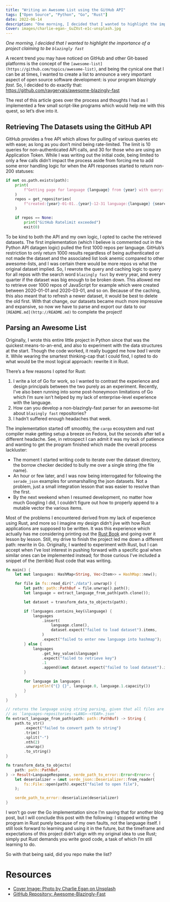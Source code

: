 ```yaml
---
title: "Writing an Awesome List using the GitHub API"
tags: ["Open Source", "Python", "Go", "Rust"]
date: 2022-06-14
description: "One morning, I decided that I wanted to highlight the importance of a project claiming to be `blazingly fast`" 
Cover: images/charlie-egan-_GuZXst-e1c-unsplash.jpg
---
```


*One morning, I decided that I wanted to highlight the importance of a project claiming to be `blazingly fast`*

A recent trend you may have noticed on GitHub and other Git-based platforms is the concept of the `[awesome-list](https://github.com/topics/awesome-list)`, and being the cynical one that I can be at times, I wanted to create a list to announce a very important aspect of open source software development: is your program *blazingly fast*. So, I decided to do exactly that:  https://github.com/raygervais/awesome-blazingly-fast

The rest of this article goes over the process and thoughts I had as I implemented a few small script-like programs which would help me with this quest, so let’s dive into it. 

## Retrieving The Datasets using the GitHub API

GitHub provides a free API which allows for pulling of various queries etc with ease; as long as you don’t mind being rate-limited. The limit is 10 queries for non-authenticated API calls, and 30 for those who are using an Application Token. While I was writing out the initial code, being limited to only a few calls didn’t impact the process aside from forcing me to add some error handling logic for when the API responses started to return non-200 statuses: 

```python
if not os.path.exists(path):
	print(
		f"Getting page for language {language} from {year} with query: 'created:>={year}-01-01..{int(year)+1}-01-01 language:{language} {search_query}'"
	)
	repos = get_repositories(
		f"created:{year}-01-01..{year}-12-31 language:{language} {search_query}"
	)

	if repos == None:
		print("GitHub Ratelimit exceeded")
		exit(0)
```

To be kind to both the API and my own logic, I opted to cache the retrieved datasets. The first implementation (which I believe is commented out in the Python API datagen logic) pulled the first 1000 repos per language. GitHub’s restriction to only return 1000 results regardless of being authenticated or not made the dataset and the associated list look anemic compared to other awesome-lists, and I was certain there would be more repos vs what the original dataset implied. So, I rewrote the query and caching logic to query for all repos with the search word `blazingly fast` by every year, and every quarter if the dataset was big enough to be broken down. This allowed me to retrieve over 1000 repos of JavaScript for example which were created between 2020-01-01 and 2020-03-01, and so on. Because of the caching, this also meant that to refresh a newer dataset, it would be best to delete the old first. With that change, our datasets became much more impressive and expansive, so now we have to parse and export our data to our `[README.md](http://README.md)` to complete the project!

## Parsing an Awesome List

Originally, I wrote this entire little project in Python since that was the quickest means-to-an-end, and also to experiment with the data structures at the start. Though the code worked, it really bugged me how *bad* I wrote it. While wearing the smartest thinking-cap that I could find, I opted to do what would be the most logical approach: rewrite it in Rust.

There’s a few reasons I opted for Rust: 

1. I write a lot of Go for work, so I wanted to contrast the experience and design principals between the two purely as an experiment. Recently, I’ve also been running into some post-honeymoon limitations of Go which I’m sure isn’t helped by my lack of enterprise-level experience with the language.
2. How can you develop a non-blazingly-fast parser for an awesome-list about `blazingly fast` repositories?
3. I hadn’t suffered enough headaches that week.

The implementation started off smoothly, the `cargo` ecosystem and rust compiler make getting setup a breeze on Fedora, but the seconds after tell a different headache. See, in retrospect I can admit it was my lack of patience and wanting to get the program finished which made the overall process lackluster:

- The moment I started writing code to iterate over the dataset directory, the borrow checker decided to bully me over a single string (the file name).
- An hour or few later, and I was now being interrogated for following the `serade_json` examples for unmarshalling the json datasets. Not a problem, just a small integration lesson that was easier to resolve than the first.
- By the next weekend when I resumed development, no matter how much Googling I did, I couldn’t figure out how to properly append to a mutable vector the various items.

Most of the problems I encountered derived from my lack of experience using Rust, and more so I imagine my design didn’t jive with how Rust applications are supposed to be written. It was this experience which actually has me considering printing out the [Rust Book](https://doc.rust-lang.org/book/)  and going over it lesson by lesson. Still, my drive to finish the project led me down a different path: rewrite in Go.  Originally, I wanted to experiment with Rust, but I can accept when I’ve lost interest in pushing forward with a specific goal when similar ones can be implemented instead; for those curious I’ve included a snippet of the (terrible) Rust code that was writing.

```rs
fn main() {
    let mut languages: HashMap<String, Vec<Item>> = HashMap::new();

    for file in fs::read_dir("./data").unwrap() {
        let path: path::PathBuf = file.unwrap().path();
        let language = extract_language_from_path(path.clone());

        let dataset = transform_data_to_objects(path);

        if !languages.contains_key(&language) {
            languages
                .insert(
                    language.clone(),
                    dataset.expect("failed to load dataset").items,
                )
                .expect("failed to enter new language into hashmap");
        } else {
            languages
                .get_key_value(&language)
                .expect("failed to retrieve key")
                .1
                .append(&mut dataset.expect("failed to load dataset").items)
        }

        for language in languages {
            println!("{} {}", language.0, language.1.capacity())
        }
    }
}

// returns the language using string parsing, given that all files are formated
// as `languages-repositories-<LANG>-<YEAR>.json`
fn extract_language_from_path(path: path::PathBuf) -> String {
    path.to_str()
        .expect("failed to convert path to string")
        .trim()
        .split("-")
        .nth(2)
        .unwrap()
        .to_string()
}

fn transform_data_to_objects(
    path: path::PathBuf,
) -> Result<LanguageResponse, serde_path_to_error::Error<Error>> {
    let deserializer = &mut serde_json::Deserializer::from_reader(
        fs::File::open(path).expect("failed to open file"),
    );

    serde_path_to_error::deserialize(deserializer)
}

```

I won’t go over the Go implementation since I’m saving that for another blog post, but I will conclude this post with the following: I stopped writing the program in Rust purely because of my own faults, not the language itself. I still look forward to learning and using it in the future, but the timeframe and expectations of this project didn’t align with my original idea to use Rust; simply put Rust demands you write good code, a task of which I’m still learning to do. 

So with that being said, did you repo make the list?


# Resources

- [Cover Image: Photo by Charlie Egan on Unsplash](https://unsplash.com/photos/_GuZXst-e1c)
- [GitHub Repository: Awesome-Blazingly-Fast](https://github.com/raygervais/awesome-blazingly-fast)
